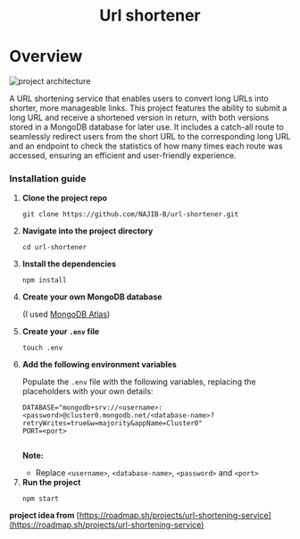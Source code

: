 <h1 align="center">Url shortener</h1>
<h1>Overview</h1>

<img src="https://assets.roadmap.sh/guest/url-shortening-service-c1nzi.png" alt="project architecture">

A URL shortening service that enables users to convert long URLs into shorter, more manageable links. This project features the ability to submit a long URL and receive a shortened version in return, with both versions stored in a MongoDB database for later use. It includes a catch-all route to seamlessly redirect users from the short URL to the corresponding long URL and an endpoint to check the statistics of how many times each route was accessed, ensuring an efficient and user-friendly experience.  
### Installation guide 

<ol>
  <li><strong>Clone the project repo</strong></li>
  <pre><code>git clone https://github.com/NAJIB-B/url-shortener.git</code></pre>

  <li><strong>Navigate into the project directory</strong></li>
  <pre><code>cd url-shortener</code></pre>

  <li><strong>Install the dependencies</strong></li>
  <pre><code>npm install</code></pre>

  <li><strong>Create your own MongoDB database</strong></li>
  <p>(I used <a href="https://www.mongodb.com/products/platform/atlas-database">MongoDB Atlas</a>)</p>

  <li><strong>Create your <code>.env</code> file</strong></li>
  <pre><code>touch .env</code></pre>

  <li><strong>Add the following environment variables</strong></li>
  <p>Populate the <code>.env</code> file with the following variables, replacing the placeholders with your own details:</p>

  <pre><code>DATABASE="mongodb+srv://&lt;username&gt;:&lt;password&gt;@cluster0.mongodb.net/&lt;database-name&gt;?retryWrites=true&amp;w=majority&amp;appName=Cluster0"
PORT=&lt;port&gt;
  </code></pre>

  <p><strong>Note:</strong></p>
  <ul>
    <li>Replace <code>&lt;username&gt;</code>, <code>&lt;database-name&gt;</code>, <code>&lt;password&gt;</code> and <code>&lt;port&gt;</code></li>
  </ul>

  <li><strong>Run the project</strong></li>
  <pre><code>npm start</code></pre>
</ol>



**project idea from** [https://roadmap.sh/projects/url-shortening-service](https://roadmap.sh/projects/url-shortening-service)
